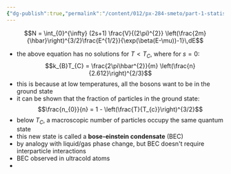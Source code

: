 ```yaml
---
{"dg-publish":true,"permalink":"/content/012/px-284-smeto/part-1-statistical-mechanics/n-bosons/px-284-n3-bose-einstein-condensation/","noteIcon":"1","created":"2025-08-27T13:15:24.977+01:00","updated":"2025-02-06T15:45:09.000+00:00"}
---
```


$$N = \int_{0}^{\infty} (2s+1) \frac{V}{(2\pi)^{2}} \left(\frac{2m}{\hbar}\right)^{3/2}\frac{E^{1/2}}{\exp(\beta(E-\mu))-1}\,dE$$
- the above equation has no solutions for $T<T_{C}$, where for $s = 0:$
$$k_{B}T_{C} = \frac{2\pi\hbar^{2}}{m} \left(\frac{n}{2.612}\right)^{2/3}$$
- this is because at low temperatures, all the bosons want to be in the ground state
- it can be shown that the fraction of particles in the ground state:
$$\frac{n_{0}}{n} = 1 - \left(\frac{T}{T_{c}}\right)^{3/2}$$
- below $T_C$, a macroscopic number of particles occupy the same quantum state
- this new state is called a **bose-einstein condensate** (BEC)
- by analogy with liquid/gas phase change, but BEC doesn't require interparticle interactions
- BEC observed in ultracold atoms
- 